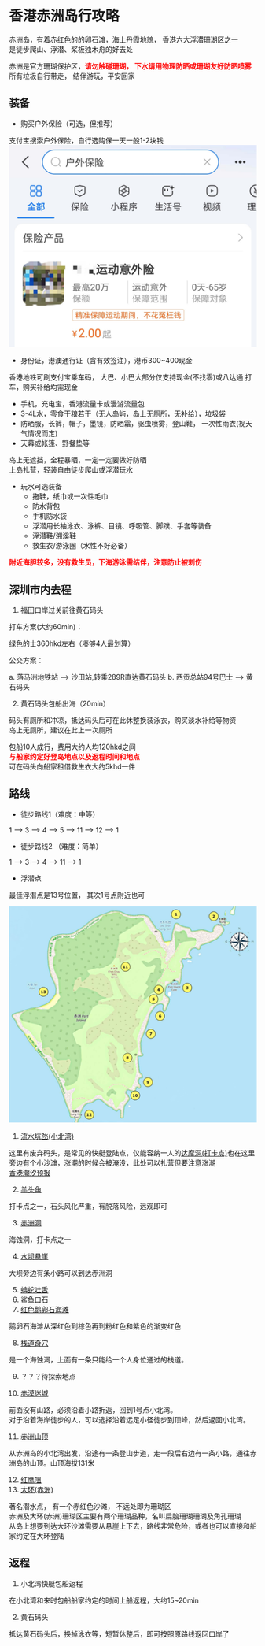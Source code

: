# 香港赤洲岛行攻略

赤洲岛，有着赤红色的的卵石滩，海上丹霞地貌， 香港六大浮潜珊瑚区之一  
是徒步爬山、浮潜、桨板独木舟的好去处  

赤洲是官方珊瑚保护区，<strong style="color:red;">请勿触碰珊瑚， 下水请用物理防晒或珊瑚友好防晒喷雾</strong>  
所有垃圾自行带走， 结伴游玩，平安回家  

## 装备

- 购买户外保险（可选，但推荐）

支付宝搜索户外保险，自行选购保一天一般1-2块钱  
![保险](./Insuiance.jpg)

- 身份证，港澳通行证（含有效签注），港币300~400现金

香港地铁可刷支付宝乘车码， 大巴、小巴大部分仅支持现金(不找零)或八达通
打车，购买补给均需现金  

- 手机，充电宝，香港流量卡或漫游流量包
- 3-4L水，零食干粮若干（无人岛屿，岛上无厕所，无补给），垃圾袋
- 防晒服，长裤，帽子，墨镜，防晒霜，驱虫喷雾，登山鞋， 一次性雨衣(视天气情况而定)
- 天幕或帐篷、野餐垫等

岛上无遮挡，全程暴晒，一定一定要做好防晒  
上岛扎营，轻装自由徒步爬山或浮潜玩水  

- 玩水可选装备
	- 拖鞋，纸巾或一次性毛巾
	- 防水背包
	- 手机防水袋
	- 浮潜用长袖泳衣、泳裤、目镜、呼吸管、脚蹼、手套等装备
	- 浮潜鞋/溯溪鞋
	- 救生衣/游泳圈（水性不好必备）

<strong style="color:red;">附近海胆较多，没有救生员，下海游泳需结伴，注意防止被刺伤</strong>

## 深圳市内去程

1. 福田口岸过关前往黄石码头

打车方案(大约60min)：

绿色的士360hkd左右（凑够4人最划算）

公交方案：

a. 落马洲地铁站 --> 沙田站,转乘289R直达黄石码头
b. 西贡总站94号巴士 --> 黄石码头

2. 黄石码头包船出海（20min）

码头有厕所和冲凉，抵达码头后可在此休整换装泳衣，购买淡水补给等物资  
岛上无厕所，建议在此上一次厕所  

包船10人成行，费用大约人均120hkd之间  
<strong style="color:red;">与船家约定好登岛地点以及返程时间和地点</strong>  
可在码头向船家租借救生衣大约5khd一件  

## 路线

- 徒步路线1（难度：中等）

1 --> 3 --> 4 --> 5 --> 11 --> 12 --> 1

- 徒步路线2 （难度：简单）

1 --> 3 --> 4 --> 11 --> 1

- 浮潜点

最佳浮潜点是13号位置， 其次1号点附近也可  

![主地图](./MainMap.jpg)  

1. [流水坑氹(小北湾)](https://booking.splitdyboat.com/wp-content/uploads/2022/02/%E8%B5%A4%E6%B4%B2%E5%8C%97%E7%81%A3-North-Bay-of-Port-Island-scaled.jpg)

这里有废弃码头，是常见的快艇登陆点，仅能容纳一人的[达摩洞(打卡点)](https://booking.splitdyboat.com/wp-content/uploads/2022/02/%E8%B5%A4%E6%B4%B2%E9%81%94%E6%91%A9%E6%B4%9E-Port-Island-Dharma-Cave-scaled.jpg)也在这里  
旁边有个小沙滩，涨潮的时候会被淹没，此处可以扎营但要注意涨潮  
[香港潮汐预报](https://booking.splitdyboat.com/zh-hk/product/port-island/)  

2. [羊头角](https://booking.splitdyboat.com/wp-content/uploads/2022/02/%E8%B5%A4%E6%B4%B2%E7%BE%8A%E8%A7%92%E9%A0%AD-Port-Island-Ram-Head-and-Horn-Rock-scaled.jpg)

打卡点之一，石头风化严重，有脱落风险，远观即可

3. [赤洲洞](https://booking.splitdyboat.com/wp-content/uploads/2022/02/%E8%B5%A4%E6%B4%B2%E6%B4%9E%E5%85%A7.jpg)

海蚀洞，打卡点之一

4. [水坝悬崖](https://booking.splitdyboat.com/wp-content/uploads/2022/02/%E8%B5%A4%E6%B4%B2%E5%A0%A4%E5%A3%A9%E5%B4%96-Port-Island-Dam-Cliff-scaled.jpg)

大坝旁边有条小路可以到达赤洲洞

5. [蚺蛇吐舌](https://booking.splitdyboat.com/wp-content/uploads/2022/02/%E8%9A%BA%E8%9B%87%E5%90%90%E8%88%8C-%E8%B5%A4%E6%B4%B2-Port-Island-Cobra-Climbing--2048x1536.jpg)
6. [鲨鱼口石](https://booking.splitdyboat.com/wp-content/uploads/2022/02/%E9%AF%8A%E9%AD%9A%E5%8F%A3%E7%9F%B3-Shark-Rock-%E8%B5%A4%E6%B4%B2-Port-Island-scaled.jpg)
7. [红色鹅卵石海滩](https://booking.splitdyboat.com/wp-content/uploads/2022/02/DJI_0045.jpg)

鹅卵石海滩从深红色到棕色再到粉红色和紫色的渐变红色

8. [栈道奇穴](https://booking.splitdyboat.com/wp-content/uploads/2022/02/%E6%A3%A7%E9%81%93%E5%A5%87%E7%A9%B4-%E8%B5%A4%E6%B4%B2-Plank-Road-Strange-Cave.jpg)

是一个海蚀洞，上面有一条只能给一个人身位通过的栈道。

9. ？？？待探索地点

10. [赤漠迷城](https://booking.splitdyboat.com/wp-content/uploads/2022/02/DSC08949-1.jpg)

前面没有山路，必须沿着小路折返，回到1号点小北湾。  
对于沿着海岸徒步的人，可以选择沿着远足小径徒步到顶峰，然后返回小北湾。

11. [赤洲山顶](https://booking.splitdyboat.com/wp-content/uploads/2022/02/DSC09521.jpg)

从赤洲岛的小北湾出发，沿途有一条登山步道，走一段后右边有一条小路，通往赤洲岛的山顶。山顶海拔131米

12. [红鹰咀](https://static.wixstatic.com/media/4795d3_8cca21ecb33242039064bc21cc9aa18e~mv2.jpg)
13. [大环(赤洲)](https://booking.splitdyboat.com/wp-content/uploads/2023/03/%E8%B5%A4%E6%B4%B2%EF%BC%8CPort-Island%EF%BC%8C%E8%B5%A4%E6%B4%B2%E5%A4%A7%E7%92%B0%EF%BC%8CTai-Wan-Port-Island%EF%BC%8C%E8%B5%A4%E6%B4%B2%E6%B5%AE%E6%BD%9B%EF%BC%8CPort-Island-Snorkeling%EF%BC%8C%E8%B5%A4%E6%B4%B2%E7%8F%8A%E7%91%9A%E5%8D%80%EF%BC%8CPort-Island-Coral-Area%EF%BC%8C%E9%A6%99%E6%B8%AF%E6%B5%AE%E6%BD%9B%EF%BC%8CHong-Kong-Snorkeling%EF%BC%8C%E9%A6%99%E6%B8%AF%E6%BD%9B%E6%B0%B4%EF%BC%8CHong-kong-Beach%E9%A6%99%E6%B8%AF%E6%B2%99%E7%81%98%EF%BC%8C%E7%8F%8A%E7%91%9A%E5%8D%80%EF%BC%8C%E7%9F%B3%E7%8F%8A%E7%91%9A.jpg)

著名潜水点， 有一个赤红色沙滩， 不远处即为珊瑚区  
赤洲及大环(赤洲)珊瑚区主要有两个珊瑚品种，名叫扁脑珊瑚珊瑚及角孔珊瑚  
从岛上想要到达大环沙滩需要从悬崖上下去，路线非常危险，或者也可以直接和船家约定在大环登陆  

## 返程

1. 小北湾快艇包船返程

在小北湾和来时包船船家约定的时间上船返程，大约15~20min

2. 黄石码头

抵达黄石码头后，换掉泳衣等，短暂休整后，即可按照原路线返回口岸了
